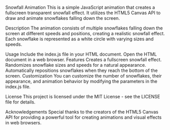 Snowfall Animation
This is a simple JavaScript animation that creates a fullscreen transparent snowfall effect. It utilizes the HTML5 Canvas API to draw and animate snowflakes falling down the screen.

Description
The animation consists of multiple snowflakes falling down the screen at different speeds and positions, creating a realistic snowfall effect. Each snowflake is represented as a white circle with varying sizes and speeds.

Usage
Include the index.js file in your HTML document.
Open the HTML document in a web browser.
Features
Creates a fullscreen snowfall effect.
Randomizes snowflake sizes and speeds for a natural appearance.
Automatically repositions snowflakes when they reach the bottom of the screen.
Customization
You can customize the number of snowflakes, their appearance, and animation behavior by modifying the parameters in the index.js file.

License
This project is licensed under the MIT License - see the LICENSE file for details.

Acknowledgements
Special thanks to the creators of the HTML5 Canvas API for providing a powerful tool for creating animations and visual effects in web browsers.